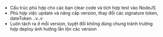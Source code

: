 - Cấu trúc phù hợp cho các bạn clear code và tích hợp test vào NodeJS
- Phù hợp việc update và nâng cấp version, thay đổi các signature token, dateToken ..v..v
- Luôn tách ra ở mỗi version, tuyệt đối không dùng chung tránh trường hợp deploy ảnh hưởng lẫn lộn các version